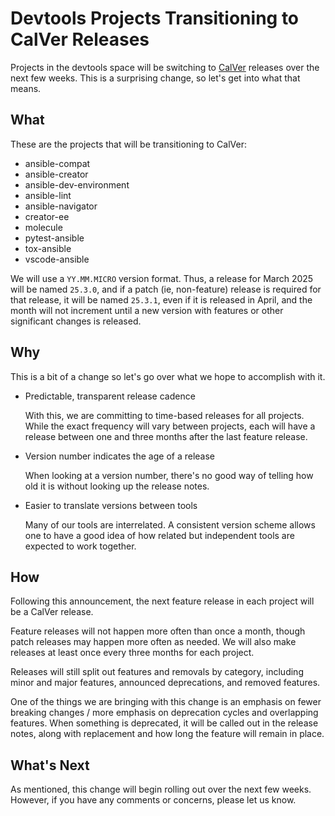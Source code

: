 # Devtools Projects Transitioning to CalVer Releases

Projects in the devtools space will be switching to [CalVer](https://calver.org/)
releases over the next few weeks. This is a surprising change, so let's get into
what that means.

## What

These are the projects that will be transitioning to CalVer:

- ansible-compat
- ansible-creator
- ansible-dev-environment
- ansible-lint
- ansible-navigator
- creator-ee
- molecule
- pytest-ansible
- tox-ansible
- vscode-ansible

We will use a `YY.MM.MICRO` version format. Thus, a release for March 2025 will be
named `25.3.0`, and if a patch (ie, non-feature) release is required for that release,
it will be named `25.3.1`, even if it is released in April, and the month will not
increment until a new version with features or other significant changes is released.

## Why

This is a bit of a change so let's go over what we hope to accomplish with it.

- Predictable, transparent release cadence

  With this, we are committing to time-based releases for all projects.
  While the exact frequency will vary between projects, each will have a release
  between one and three months after the last feature release.

- Version number indicates the age of a release

  When looking at a version number, there's no good way of telling how old it is
  without looking up the release notes.

- Easier to translate versions between tools

  Many of our tools are interrelated. A consistent version scheme allows one to
  have a good idea of how related but independent tools are expected to work together.

## How

Following this announcement, the next feature release in each project will
be a CalVer release.

Feature releases will not happen more often than once a month, though
patch releases may happen more often as needed. We will also make
releases at least once every three months for each project.

Releases will still split out features and removals by category, including
minor and major features, announced deprecations, and removed features.

One of the things we are bringing with this change is an emphasis on fewer
breaking changes / more emphasis on deprecation cycles and overlapping features.
When something is deprecated, it will be called out in the release notes, along
with replacement and how long the feature will remain in place.

## What's Next

As mentioned, this change will begin rolling out over the next few weeks. However,
if you have any comments or concerns, please let us know.
